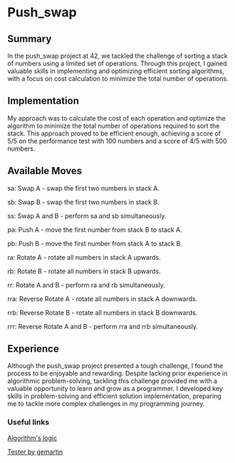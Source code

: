 # Push_swap

## Summary
In the push_swap project at 42, we tackled the challenge of sorting a stack of numbers using a limited set of operations. Through this project, I gained valuable skills in implementing and optimizing efficient sorting algorithms, with a focus on cost calculation to minimize the total number of operations.

## Implementation
My approach was to calculate the cost of each operation and optimize the algorithm to minimize the total number of operations required to sort the stack. This approach proved to be efficient enough, achieving a score of 5/5 on the performance test with 100 numbers and a score of 4/5 with 500 numbers.

## Available Moves

sa: Swap A - swap the first two numbers in stack A.

sb: Swap B - swap the first two numbers in stack B.

ss: Swap A and B - perform sa and sb simultaneously.

pa: Push A - move the first number from stack B to stack A.

pb: Push B - move the first number from stack A to stack B.

ra: Rotate A - rotate all numbers in stack A upwards.

rb: Rotate B - rotate all numbers in stack B upwards.


rr: Rotate A and B - perform ra and rb simultaneously.

rra: Reverse Rotate A - rotate all numbers in stack A downwards.

rrb: Reverse Rotate B - rotate all numbers in stack B downwards.

rrr: Reverse Rotate A and B - perform rra and rrb simultaneously.

## Experience
Although the push_swap project presented a tough challenge, I found the process to be enjoyable and rewarding. Despite lacking prior experience in algorithmic problem-solving, tackling this challenge provided me with a valuable opportunity to learn and grow as a programmer. I developed key skills in problem-solving and efficient solution implementation, preparing me to tackle more complex challenges in my programming journey.

### Useful links
[Algorithm's logic](https://medium.com/@ayogun/push-swap-c1f5d2d41e97)

[Tester by gemartin](https://github.com/gemartin99/Push-Swap-Tester)
